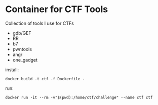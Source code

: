 # Container for CTF Tools

Collection of tools I use for CTFs

- gdb/GEF
- RR
- b7
- pwntools
- angr
- one_gadget



install:

```
docker build -t ctf -f Dockerfile .
```



run:

```
docker run -it --rm -v"$(pwd):/home/ctf/challenge" --name ctf ctf
```

